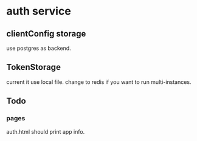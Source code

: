 # auth service

## clientConfig storage

use postgres as backend.

## TokenStorage

current it use local file. change to redis if you want to run multi-instances.

## Todo

### pages

auth.html should print app info.
